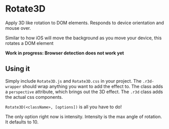 # Rotate3D
Apply 3D like rotation to DOM elements. Responds to device orientation and mouse over.

Similar to how iOS will move the background as you move your device, this rotates a DOM element 

**Work in progress: Browser detection does not work yet**

## Using it

Simply include `Rotate3D.js` and `Rotate3D.css` in your project. The `.r3d-wrapper` should wrap anything you want to add the effect to. The class adds a `perspective` attribute, which brings out the 3D effect. The `.r3d` class adds the actual css components.

`Rotate3D(<className>, [options])` is all you have to do! 

The only option right now is intensity. Intensity is the max angle of rotation. It defaults to 10.
